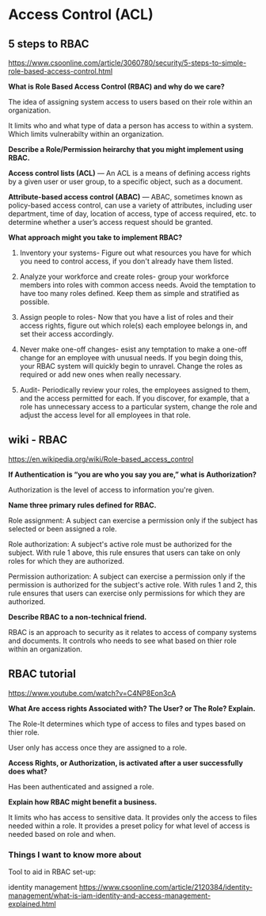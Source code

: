 #  Access Control (ACL)

## 5 steps to RBAC

<https://www.csoonline.com/article/3060780/security/5-steps-to-simple-role-based-access-control.html>

**What is Role Based Access Control (RBAC) and why do we care?**

The idea of assigning system access to users based on their role within an organization.

It limits who and what type of data a person has access to within a system. Which limits vulnerabilty within an organization.

**Describe a Role/Permission heirarchy that you might implement using RBAC.**

**Access control lists (ACL)** — An ACL is a means of defining access rights by a given user or user group, to a specific object, such as a document.

**Attribute-based access control (ABAC)** — ABAC, sometimes known as policy-based access control, can use a variety of attributes, including user department, time of day, location of access, type of access required, etc. to determine whether a user’s access request should be granted.

**What approach might you take to implement RBAC?**

1. Inventory your systems-
Figure out what resources you have for which you need to control access, if you don't already have them listed.

2. Analyze your workforce and create roles-
group your workforce members into roles with common access needs.  Avoid the temptation to have too many roles defined. Keep them as simple and stratified as possible.

3. Assign people to roles-
Now that you have a list of roles and their access rights, figure out which role(s) each employee belongs in, and set their access accordingly.

4. Never make one-off changes-
esist any temptation to make a one-off change for an employee with unusual needs. If you begin doing this, your RBAC system will quickly begin to unravel. Change the roles as required or add new ones when really necessary.

5. Audit-
Periodically review your roles, the employees assigned to them, and the access permitted for each. If you discover, for example, that a role has unnecessary access to a particular system, change the role and adjust the access level for all employees in that role.

## wiki - RBAC

<https://en.wikipedia.org/wiki/Role-based_access_control>

**If Authentication is “you are who you say you are,” what is Authorization?**

Authorization is the level of access to information you're given. 

**Name three primary rules defined for RBAC.**

Role assignment: A subject can exercise a permission only if the subject has selected or been assigned a role.

Role authorization: A subject's active role must be authorized for the subject. With rule 1 above, this rule ensures that users can take on only roles for which they are authorized.

Permission authorization: A subject can exercise a permission only if the permission is authorized for the subject's active role. With rules 1 and 2, this rule ensures that users can exercise only permissions for which they are authorized.

**Describe RBAC to a non-technical friend.**

RBAC is an approach to security as it relates to access of company systems and documents. It controls who needs to see what based on thier role within an organization.

## RBAC tutorial

<https://www.youtube.com/watch?v=C4NP8Eon3cA>

**What Are access rights Associated with? The User? or The Role? Explain.**

The Role-It determines which type of access to files and types based on thier role.

User only has access once they are assigned to a role.

**Access Rights, or Authorization, is activated after a user successfully does what?**

Has been authenticated and assigned a role.

**Explain how RBAC might benefit a business.**

It limits who has access to sensitive data. 
It provides only the access to files needed within a role.
It provides a preset policy for what level of access is needed based on role and when.

### Things I want to know more about

Tool to aid in RBAC set-up:

identity management <https://www.csoonline.com/article/2120384/identity-management/what-is-iam-identity-and-access-management-explained.html>
